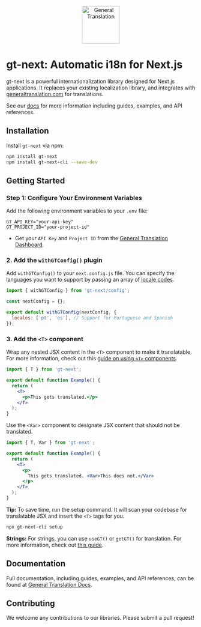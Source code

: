<p align="center">
  <a href="https://generaltranslation.com" target="_blank">
    <img src="https://generaltranslation.com/gt-logo-light.svg" alt="General Translation" width="100" height="100">
  </a>
</p>

# gt-next: Automatic i18n for Next.js

gt-next is a powerful internationalization library designed for Next.js applications. It replaces your existing localization library, and integrates with [generaltranslation.com](https://generaltranslation.com) for translations.

See our [docs](https://generaltranslation.com/docs) for more information including guides, examples, and API references.

## Installation

Install `gt-next` via npm:

```bash
npm install gt-next
npm install gt-next-cli --save-dev
```

## Getting Started

### Step 1: Configure Your Environment Variables

Add the following environment variables to your `.env` file:

```
GT_API_KEY="your-api-key"
GT_PROJECT_ID="your-project-id"
```

- Get your `API Key` and `Project ID` from the [General Translation Dashboard](https://generaltranslation.com).

### 2. Add the `withGTConfig()` plugin

Add `withGTConfig()` to your `next.config.js` file.
You can specify the languages you want to support by passing an array of [locale codes](https://generaltranslation.com/docs/reference/locale-strings#supported-locales).

```js
import { withGTConfig } from 'gt-next/config';

const nextConfig = {};

export default withGTConfig(nextConfig, {
  locales: ['pt', 'es'], // Support for Portuguese and Spanish
});
```

### 3. Add the `<T>` component

Wrap any nested JSX content in the `<T>` component to make it translatable.
For more information, check out this [guide on using `<T>` components](https://generaltranslation.com/docs/next/reference/t-reference).

```jsx
import { T } from 'gt-next';

export default function Example() {
  return (
    <T>
      <p>This gets translated.</p>
    </T>
  );
}
```

Use the `<Var>` component to designate JSX content that should not be translated.

```jsx
import { T, Var } from 'gt-next';

export default function Example() {
  return (
    <T>
      <p>
        This gets translated. <Var>This does not.</Var>
      </p>
    </T>
  );
}
```

**Tip:**
To save time, run the setup command.
It will scan your codebase for translatable JSX and insert the `<T>` tags for you.

```bash
npx gt-next-cli setup
```

**Strings:**
For strings, you can use `useGT()` or `getGT()` for translation.
For more information, check out [this guide](https://generaltranslation.com/docs/next/tutorials/translating-strings).

## Documentation

Full documentation, including guides, examples, and API references, can be found at [General Translation Docs](generaltranslation.com/docs).

## Contributing

We welcome any contributions to our libraries. Please submit a pull request!
